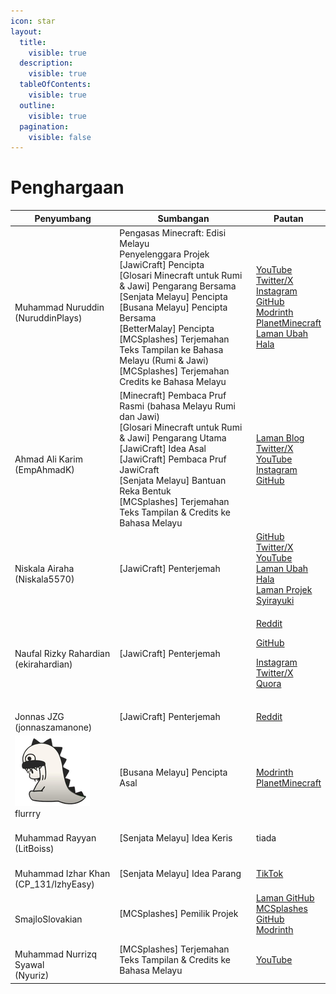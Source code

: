 ```yaml
---
icon: star
layout:
  title:
    visible: true
  description:
    visible: true
  tableOfContents:
    visible: true
  outline:
    visible: true
  pagination:
    visible: false
---
```


# Penghargaan

<table><thead><tr><th width="188">Penyumbang</th><th width="348">Sumbangan</th><th>Pautan</th></tr></thead><tbody><tr><td><a href="https://bit.ly/NuruddinPlays"><img src="https://github.com/Minecraft-EdisiMelayu/MCEM-Wiki/assets/77572972/f30d9b44-4579-473e-ba28-5cdee312e2eb" alt=""></a><br>Muhammad Nuruddin<br>(NuruddinPlays)</td><td>Pengasas Minecraft: Edisi Melayu<br>Penyelenggara Projek<br>[JawiCraft] Pencipta<br>[Glosari Minecraft untuk Rumi &#x26; Jawi] Pengarang Bersama<br>[Senjata Melayu] Pencipta<br>[Busana Melayu] Pencipta Bersama<br>[BetterMalay] Pencipta<br>[MCSplashes] Terjemahan Teks Tampilan ke Bahasa Melayu (Rumi &#x26; Jawi)<br>[MCSplashes] Terjemahan Credits ke Bahasa Melayu</td><td><a href="https://youtube.com/@NuruddinPlays">YouTube</a><br><a href="https://twitter.com/NuruddinPlays">Twitter/X</a><br><a href="https://instagram.com/@nuruddinplays">Instagram</a><br><a href="https://github.com/NuruddinPlays">GitHub</a><br><a href="https://modrinth.com/user/NuruddinPlays">Modrinth</a><br><a href="https://www.planetminecraft.com/member/nuruddinplays/">PlanetMinecraft</a><br><a href="https://bit.ly/NuruddinPlays">Laman Ubah Hala</a></td></tr><tr><td><a href="https://ahmadalikarim.com"><img src="https://github.com/Minecraft-EdisiMelayu/MCEM-Wiki/assets/77572972/2bbdb974-7f63-4dd9-8071-920d014c303b" alt=""><img src="https://github.com/Minecraft-EdisiMelayu/MCEM-Wiki/assets/77572972/1c65cca8-5bf6-4893-88e6-9cbc86e2998e" alt=""></a><br>Ahmad Ali Karim<br>(EmpAhmadK)</td><td>[Minecraft] Pembaca Pruf Rasmi (bahasa Melayu Rumi dan Jawi)<br>[Glosari Minecraft untuk Rumi &#x26; Jawi] Pengarang Utama<br>[JawiCraft] Idea Asal<br>[JawiCraft] Pembaca Pruf JawiCraft<br>[Senjata Melayu] Bantuan Reka Bentuk<br>[MCSplashes] Terjemahan Teks Tampilan &#x26; Credits ke Bahasa Melayu<br></td><td><a href="https://ahmadalikarim.com/">Laman Blog</a><br><a href="https://twitter.com/ahmadalikarim12">Twitter/X</a><br><a href="https://www.youtube.com/@AhmadAliKarimOfficial">YouTube</a><br><a href="https://instagram.com/ahmadalikarimofficial">Instagram</a><br><a href="https://github.com/EmpAhmadK">GitHub</a></td></tr><tr><td><a href="https://www.niskala.my.eu.org/"><img src="https://github.com/Minecraft-EdisiMelayu/MCEM-Wiki/assets/77572972/bc13422e-ea2c-4690-8017-78cc307f2909" alt=""></a><br>Niskala Airaha<br>(Niskala5570)</td><td>[JawiCraft] Penterjemah</td><td><a href="https://github.com/Niskala5570">GitHub</a><br><a href="https://twitter.com/niskala5570">Twitter/X</a><br><a href="https://youtube.com/@niskala5570">YouTube</a><br><a href="https://www.niskala.my.eu.org/">Laman Ubah Hala</a><br><a href="https://www.syirayuki.my.eu.org">Laman Projek Syirayuki</a></td></tr><tr><td><a href="https://www.quora.com/profile/Naufal-Rizky-Rahardian-%D9%86%D9%88%D9%81%D9%84-%D8%B1%D8%B2%D9%82%D9%8A-%D8%B1%D8%A7%D9%87%D8%B1%D8%AF%D9%8A%D8%A7%D9%86"><img src="https://github.com/Minecraft-EdisiMelayu/MCEM-Wiki/assets/77572972/814b959c-7fd2-4ba5-8c83-d7bf058987b0" alt=""></a><br>Naufal Rizky Rahardian<br>(ekirahardian)</td><td>[JawiCraft] Penterjemah</td><td><p><a href="https://www.reddit.com/user/ekirahardian">Reddit</a></p><p><a href="https://github.com/EkiRahardian">GitHub</a></p><p><a href="https://www.instagram.com/eki_rahardian/">Instagram</a><br><a href="https://twitter.com/eki_rahardian">Twitter/X</a><br><a href="https://www.quora.com/profile/Naufal-Rizky-Rahardian-%D9%86%D9%88%D9%81%D9%84-%D8%B1%D8%B2%D9%82%D9%8A-%D8%B1%D8%A7%D9%87%D8%B1%D8%AF%D9%8A%D8%A7%D9%86">Quora</a></p></td></tr><tr><td><a href="https://www.reddit.com/user/VerboseLogger/"><img src="https://github.com/Minecraft-EdisiMelayu/MCEM-Wiki/assets/77572972/f4b44317-9f24-4ff2-889f-c24de593e5b2" alt=""></a><br>Jonnas JZG<br>(jonnaszamanone)</td><td>[JawiCraft] Penterjemah</td><td><a href="https://www.reddit.com/user/VerboseLogger/">Reddit</a></td></tr><tr><td><img src="../.gitbook/assets/image.png" alt=""><br>flurrry</td><td>[Busana Melayu] Pencipta Asal</td><td><a href="https://modrinth.com/user/flryae">Modrinth</a><br><a href="https://www.planetminecraft.com/member/flrr/">PlanetMinecraft</a></td></tr><tr><td><a href="Penghargaan.md"><img src="https://github.com/Minecraft-EdisiMelayu/MCEM-Wiki/assets/77572972/052741c2-555d-4adc-ad8e-5c6ecfeefc5e" alt=""></a><br>Muhammad Rayyan<br>(LitBoiss)</td><td>[Senjata Melayu] Idea Keris</td><td>tiada</td></tr><tr><td><a href="https://www.tiktok.com/@izhyeasy"><img src="https://github.com/Minecraft-EdisiMelayu/MCEM-Wiki/assets/77572972/f60fee21-54c6-4ef8-aa8f-08b4dfc7fdea" alt=""></a><br>Muhammad Izhar Khan<br>(CP_131/IzhyEasy)</td><td>[Senjata Melayu] Idea Parang</td><td><a href="https://www.tiktok.com/@izhyeasy">TikTok</a></td></tr><tr><td><a href="https://github.com/SmajloSlovakian"><img src="https://avatars.githubusercontent.com/u/16209307?v=4" alt=""></a><br>SmajloSlovakian</td><td>[MCSplashes] Pemilik Projek</td><td><a href="https://github.com/SmajloSlovakian/MinecraftSplashTextTranslation">Laman GitHub MCSplashes</a><br><a href="https://github.com/SmajloSlovakian">GitHub</a><br><a href="https://modrinth.com/user/SmajloSlovakian">Modrinth</a></td></tr><tr><td><a href="https://www.youtube.com/@nurrizq7521"><img src="https://github.com/Minecraft-EdisiMelayu/MCEM-Wiki/assets/77572972/771be72b-1b11-49ce-aefa-2d3997d06e5d" alt=""></a><br>Muhammad Nurrizq Syawal<br>(Nyuriz)</td><td>[MCSplashes] Terjemahan Teks Tampilan &#x26; Credits ke Bahasa Melayu</td><td><a href="https://www.youtube.com/@nurrizq7521">YouTube</a></td></tr></tbody></table>
